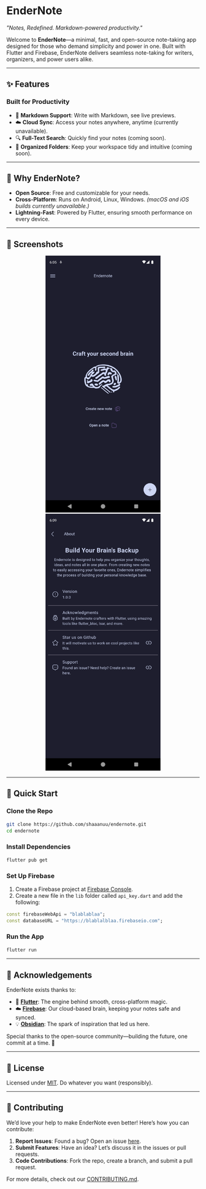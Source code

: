 # **EnderNote**

_"Notes, Redefined. Markdown-powered productivity."_

Welcome to **EnderNote**—a minimal, fast, and open-source note-taking app designed for those who demand simplicity and power in one. Built with Flutter and Firebase, EnderNote delivers seamless note-taking for writers, organizers, and power users alike.

---

## **✨ Features**

### **Built for Productivity**

- 📝 **Markdown Support**: Write with Markdown, see live previews.
- ☁️ **Cloud Sync**: Access your notes anywhere, anytime (currently unavailable).
- 🔍 **Full-Text Search**: Quickly find your notes (coming soon).
- 📁 **Organized Folders**: Keep your workspace tidy and intuitive (coming soon).

---

## **🚀 Why EnderNote?**

- **Open Source**: Free and customizable for your needs.
- **Cross-Platform**: Runs on Android, Linux, Windows. _(macOS and iOS builds currently unavailable.)_
- **Lightning-Fast**: Powered by Flutter, ensuring smooth performance on every device.

---

## **📸 Screenshots**

<p align="center">
  <img src="screenshots/screenshot1.png" alt="Screenshot 1" width="300px" />
  <img src="screenshots/screenshot2.png" alt="Screenshot 2" width="300px" />
</p>

---

## **🚦 Quick Start**

### **Clone the Repo**

```bash
git clone https://github.com/shaaanuu/endernote.git
cd endernote
```

### **Install Dependencies**

```bash
flutter pub get
```

### **Set Up Firebase**

1. Create a Firebase project at [Firebase Console](https://console.firebase.google.com/).
2. Create a new file in the `lib` folder called `api_key.dart` and add the following:

```dart
const firebaseWebApi = "blablablaa";
const databaseURL = "https://blablalblaa.firebaseio.com";
```

### **Run the App**

```bash
flutter run
```

---

## **🙌 Acknowledgements**

EnderNote exists thanks to:

- 🌿 **[Flutter](https://flutter.dev)**: The engine behind smooth, cross-platform magic.
- ☁️ **[Firebase](https://firebase.google.com)**: Our cloud-based brain, keeping your notes safe and synced.
- 💡 **[Obsidian](https://obsidian.md)**: The spark of inspiration that led us here.

Special thanks to the open-source community—building the future, one commit at a time. 🚀

---

## **📜 License**

Licensed under [MIT](https://github.com/shaaanuu/endernote/blob/main/LICENSE). Do whatever you want (responsibly).

---

## **🤝 Contributing**

We’d love your help to make EnderNote even better! Here’s how you can contribute:

1. **Report Issues**: Found a bug? Open an issue [here](https://github.com/shaaanuu/endernote/issues).
2. **Submit Features**: Have an idea? Let’s discuss it in the issues or pull requests.
3. **Code Contributions**: Fork the repo, create a branch, and submit a pull request.

For more details, check out our [CONTRIBUTING.md](https://github.com/shaaanuu/endernote/blob/main/CONTRIBUTING.md).
